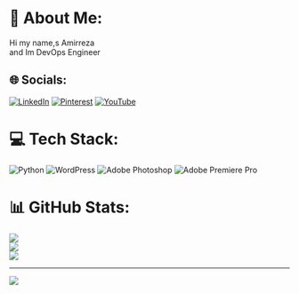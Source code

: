 # 💫 About Me:
Hi my name,s Amirreza<br>and Im DevOps Engineer


## 🌐 Socials:
[![LinkedIn](https://img.shields.io/badge/LinkedIn-%230077B5.svg?logo=linkedin&logoColor=white)](https://linkedin.com/in/AmirrezaShaerpour) [![Pinterest](https://img.shields.io/badge/Pinterest-%23E60023.svg?logo=Pinterest&logoColor=white)](https://pinterest.com/amirrezashaerpour) [![YouTube](https://img.shields.io/badge/YouTube-%23FF0000.svg?logo=YouTube&logoColor=white)](https://youtube.com/@amirrezadev) 

# 💻 Tech Stack:
![Python](https://img.shields.io/badge/python-3670A0?style=flat&logo=python&logoColor=ffdd54) ![WordPress](https://img.shields.io/badge/WordPress-%23117AC9.svg?style=flat&logo=WordPress&logoColor=white) ![Adobe Photoshop](https://img.shields.io/badge/adobe%20photoshop-%2331A8FF.svg?style=flat&logo=adobe%20photoshop&logoColor=white) ![Adobe Premiere Pro](https://img.shields.io/badge/Adobe%20Premiere%20Pro-9999FF.svg?style=flat&logo=Adobe%20Premiere%20Pro&logoColor=white)
# 📊 GitHub Stats:
![](https://github-readme-stats.vercel.app/api?username=amirreza0sh&theme=dark&hide_border=false&include_all_commits=false&count_private=false)<br/>
![](https://nirzak-streak-stats.vercel.app/?user=amirreza0sh&theme=dark&hide_border=false)<br/>
![](https://github-readme-stats.vercel.app/api/top-langs/?username=amirreza0sh&theme=dark&hide_border=false&include_all_commits=false&count_private=false&layout=compact)

---
[![](https://visitcount.itsvg.in/api?id=amirreza0sh&icon=0&color=0)](https://visitcount.itsvg.in)

<!-- Proudly created with GPRM ( https://gprm.itsvg.in ) -->
